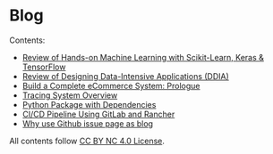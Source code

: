 # Blog

Contents:

- [Review of Hands-on Machine Learning with Scikit-Learn, Keras & TensorFlow](https://github.com/Hujun/blog/issues/7)
- [Review of Designing Data-Intensive Applications (DDIA)](https://github.com/Hujun/blog/issues/6)
- [Build a Complete eCommerce System: Prologue](https://github.com/Hujun/blog/issues/5)
- [Tracing System Overview](https://github.com/Hujun/blog/issues/3)
- [Python Package with Dependencies](https://github.com/Hujun/blog/issues/4)
- [CI/CD Pipeline Using GitLab and Rancher](https://github.com/Hujun/blog/issues/2)
- [Why use Github issue page as blog](https://github.com/Hujun/blog/issues/1)

All contents follow [CC BY NC 4.0 License](https://creativecommons.org/licenses/).
